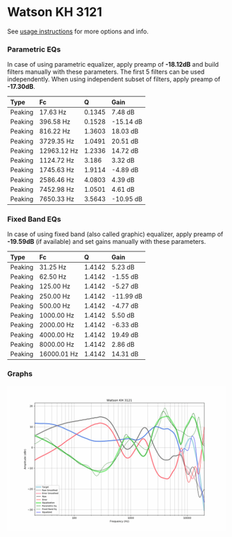 # Watson KH 3121
See [usage instructions](https://github.com/jaakkopasanen/AutoEq#usage) for more options and info.

### Parametric EQs
In case of using parametric equalizer, apply preamp of **-18.12dB** and build filters manually
with these parameters. The first 5 filters can be used independently.
When using independent subset of filters, apply preamp of **-17.30dB**.

| Type    | Fc          |      Q | Gain      |
|:--------|:------------|:-------|:----------|
| Peaking | 17.63 Hz    | 0.1345 | 7.48 dB   |
| Peaking | 396.58 Hz   | 0.1528 | -15.14 dB |
| Peaking | 816.22 Hz   | 1.3603 | 18.03 dB  |
| Peaking | 3729.35 Hz  | 1.0491 | 20.51 dB  |
| Peaking | 12963.12 Hz | 1.2336 | 14.72 dB  |
| Peaking | 1124.72 Hz  | 3.186  | 3.32 dB   |
| Peaking | 1745.63 Hz  | 1.9114 | -4.89 dB  |
| Peaking | 2586.46 Hz  | 4.0803 | 4.39 dB   |
| Peaking | 7452.98 Hz  | 1.0501 | 4.61 dB   |
| Peaking | 7650.33 Hz  | 3.5643 | -10.95 dB |

### Fixed Band EQs
In case of using fixed band (also called graphic) equalizer, apply preamp of **-19.59dB**
(if available) and set gains manually with these parameters.

| Type    | Fc          |      Q | Gain      |
|:--------|:------------|:-------|:----------|
| Peaking | 31.25 Hz    | 1.4142 | 5.23 dB   |
| Peaking | 62.50 Hz    | 1.4142 | -1.55 dB  |
| Peaking | 125.00 Hz   | 1.4142 | -5.27 dB  |
| Peaking | 250.00 Hz   | 1.4142 | -11.99 dB |
| Peaking | 500.00 Hz   | 1.4142 | -4.77 dB  |
| Peaking | 1000.00 Hz  | 1.4142 | 5.50 dB   |
| Peaking | 2000.00 Hz  | 1.4142 | -6.33 dB  |
| Peaking | 4000.00 Hz  | 1.4142 | 19.49 dB  |
| Peaking | 8000.00 Hz  | 1.4142 | 2.86 dB   |
| Peaking | 16000.01 Hz | 1.4142 | 14.31 dB  |

### Graphs
![](./Watson%20KH%203121.png)